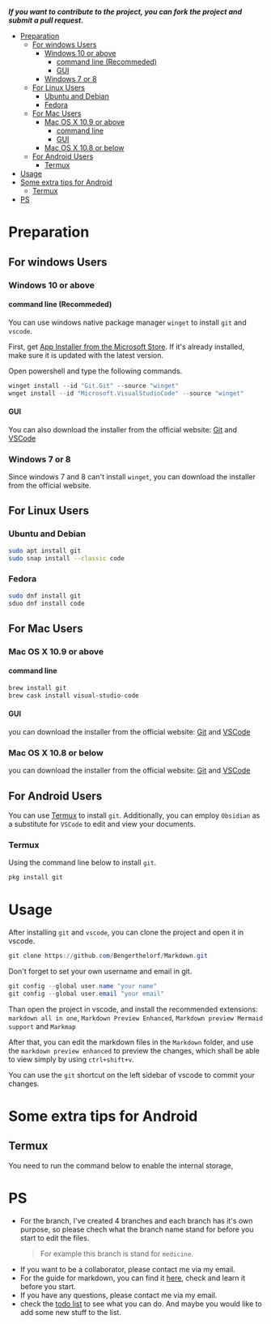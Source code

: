 ***If you want to contribute to the project, you can fork the project and submit a pull request.***

- [Preparation](#preparation)
  - [For windows Users](#for-windows-users)
    - [Windows 10 or above](#windows-10-or-above)
      - [command line (Recommeded)](#command-line-recommeded)
      - [GUI](#gui)
    - [Windows 7 or 8](#windows-7-or-8)
  - [For Linux Users](#for-linux-users)
    - [Ubuntu and Debian](#ubuntu-and-debian)
    - [Fedora](#fedora)
  - [For Mac Users](#for-mac-users)
    - [Mac OS X 10.9 or above](#mac-os-x-109-or-above)
      - [command line](#command-line)
      - [GUI](#gui-1)
    - [Mac OS X 10.8 or below](#mac-os-x-108-or-below)
  - [For Android Users](#for-android-users)
    - [Termux](#termux)
- [Usage](#usage)
- [Some extra tips for Android](#some-extra-tips-for-android)
  - [Termux](#termux-1)
- [PS](#ps)

# Preparation
## For windows Users
### Windows 10 or above

#### command line (Recommeded)

You can use windows native package manager `winget` to install `git` and `vscode`.

First, get [App Installer from the Microsoft Store](https://apps.microsoft.com/store/detail/app-installer/9NBLGGH4NNS1?hl=en-ca&gl=ca&rtc=1). If it's already installed, make sure it is updated with the latest version.

Open powershell and type the following commands.

```powershell
winget install --id "Git.Git" --source "winget"
wnget install --id "Microsoft.VisualStudioCode" --source "winget"
```

#### GUI

You can also download the installer from the official website: [Git](https://git-scm.com/download/win) and [VSCode](https://code.visualstudio.com/Download)

### Windows 7 or 8

Since windows 7 and 8 can't install `winget`, you can download the installer from the official website.

## For Linux Users

### Ubuntu and Debian

```bash
sudo apt install git
sudo snap install --classic code
```

### Fedora

```bash
sudo dnf install git
sduo dnf install code
```

## For Mac Users

### Mac OS X 10.9 or above

#### command line 

```bash
brew install git
brew cask install visual-studio-code
```

#### GUI

you can download the installer from the official website: [Git](https://git-scm.com/download/mac) and [VSCode](https://code.visualstudio.com/Download)

### Mac OS X 10.8 or below

you can download the installer from the official website: [Git](https://git-scm.com/download/mac) and [VSCode](https://code.visualstudio.com/Download)

## For Android Users

You can use [Termux](https://termux.com/) to install `git`. Additionally, you can employ `Obsidian` as a substitute for `VSCode` to edit and view your documents.

### Termux

Using the command line below to install `git`.

```bash
pkg install git
```

# Usage

After installing `git` and `vscode`, you can clone the project and open it in vscode.

```powershell
git clone https://github.com/Bengerthelorf/Markdown.git
```

Don't forget to set your own username and email in git.

```powershell
git config --global user.name "your name"
git config --global user.email "your email"
```

Than open the project in vscode, and install the recommended extensions: `markdown all in one`, `Markdown Preview Enhanced`, `Markdown preview Mermaid support` and `Markmap`

After that, you can edit the markdown files in the `Markdown` folder, and use the `markdown preview enhanced` to preview the changes, which shall be able to view simply by using `ctrl+shift+v`.

You can use the `git` shortcut on the left sidebar of vscode to commit your changes.

# Some extra tips for Android

## Termux

You need to run the command below to enable the internal storage, 

# PS

- For the branch, I've created 4 branches and each branch has it's own purpose, so please chech what the branch name  stand for before you start to edit the files.
  > For example this branch is stand for `medicine`.
- If you want to be a collaborator, please contact me via my email.
- For the guide for markdown, you can find it [here](https://www.markdownguide.org/), check and learn it before you start.
- If you have any questions, please contact me via my email.
- check the [todo list](../todo.md) to see what you can do. And maybe you would like to add some new stuff to the list.